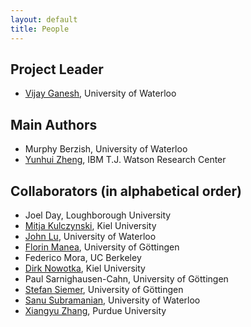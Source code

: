 ```yaml
---
layout: default
title: People
---
```


## Project Leader

* [Vijay Ganesh](https://ece.uwaterloo.ca/~vganesh/), University of Waterloo

## Main Authors

* Murphy Berzish, University of Waterloo
* [Yunhui Zheng](http://researcher.ibm.com/researcher/view.php?person=us-zhengyu), IBM T.J. Watson Research Center

## Collaborators (in alphabetical order)

* Joel Day, Loughborough University
* [Mitja Kulczynski](https://kulczyn.ski), Kiel University
* [John Lu](https://johnlyu2.github.io/), University of Waterloo
* [Florin Manea](https://www.uni-goettingen.de/de/team/620412.html), University of Göttingen 
* Federico Mora, UC Berkeley
* [Dirk Nowotka](http://zs.uni-kiel.de/en), Kiel University
* Paul Sarnighausen-Cahn, University of Göttingen
* [Stefan Siemer](https://www.uni-goettingen.de/de/team/620412.html), University of Göttingen 
* [Sanu Subramanian](http://ca.linkedin.com/in/sanues/), University of Waterloo
* [Xiangyu Zhang](http://www.cs.purdue.edu/homes/xyzhang/), Purdue University

